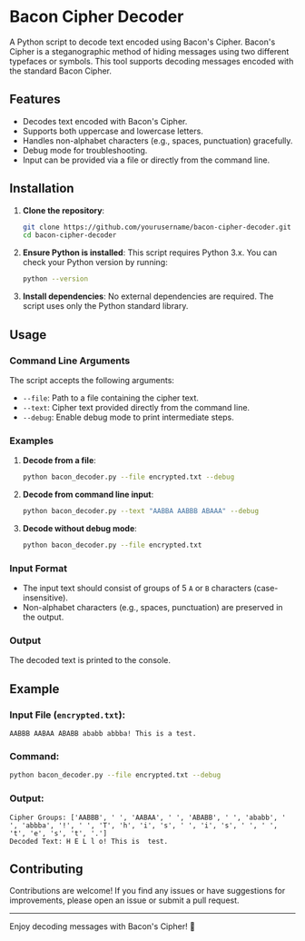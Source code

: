 # Bacon Cipher Decoder

A Python script to decode text encoded using Bacon's Cipher. Bacon's Cipher is a steganographic method of hiding messages using two different typefaces or symbols. This tool supports decoding messages encoded with the standard Bacon Cipher.

## Features
- Decodes text encoded with Bacon's Cipher.
- Supports both uppercase and lowercase letters.
- Handles non-alphabet characters (e.g., spaces, punctuation) gracefully.
- Debug mode for troubleshooting.
- Input can be provided via a file or directly from the command line.

## Installation

1. **Clone the repository**:
   ```bash
   git clone https://github.com/yourusername/bacon-cipher-decoder.git
   cd bacon-cipher-decoder
   ```

2. **Ensure Python is installed**:
   This script requires Python 3.x. You can check your Python version by running:
   ```bash
   python --version
   ```

3. **Install dependencies**:
   No external dependencies are required. The script uses only the Python standard library.

## Usage

### Command Line Arguments
The script accepts the following arguments:
- `--file`: Path to a file containing the cipher text.
- `--text`: Cipher text provided directly from the command line.
- `--debug`: Enable debug mode to print intermediate steps.

### Examples

1. **Decode from a file**:
   ```bash
   python bacon_decoder.py --file encrypted.txt --debug
   ```

2. **Decode from command line input**:
   ```bash
   python bacon_decoder.py --text "AABBA AABBB ABAAA" --debug
   ```

3. **Decode without debug mode**:
   ```bash
   python bacon_decoder.py --file encrypted.txt
   ```

### Input Format
- The input text should consist of groups of 5 `A` or `B` characters (case-insensitive).
- Non-alphabet characters (e.g., spaces, punctuation) are preserved in the output.

### Output
The decoded text is printed to the console.

## Example

### Input File (`encrypted.txt`):
```
AABBB AABAA ABABB ababb abbba! This is a test.
```

### Command:
```bash
python bacon_decoder.py --file encrypted.txt --debug
```

### Output:
```
Cipher Groups: ['AABBB', ' ', 'AABAA', ' ', 'ABABB', ' ', 'ababb', ' ', 'abbba', '!', ' ', 'T', 'h', 'i', 's', ' ', 'i', 's', ' ', ' ', 't', 'e', 's', 't', '.']
Decoded Text: H E L l o! This is  test.
```

## Contributing
Contributions are welcome! If you find any issues or have suggestions for improvements, please open an issue or submit a pull request. 

---

Enjoy decoding messages with Bacon's Cipher! 🥓
